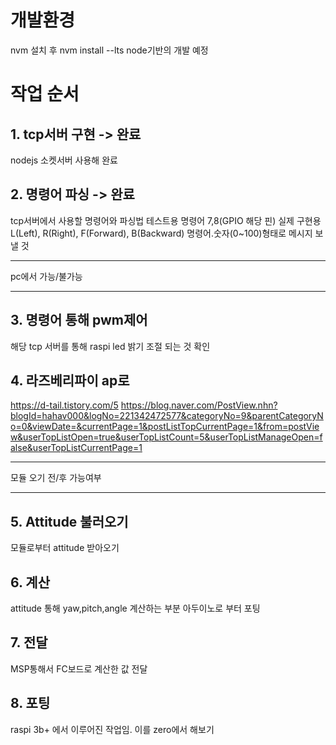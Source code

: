 # 개발환경
nvm 설치 후 nvm install --lts
node기반의 개발 예정

# 작업 순서

## 1. tcp서버 구현 -> 완료
nodejs 소켓서버 사용해 완료
## 2. 명령어 파싱 -> 완료
tcp서버에서 사용할 명령어와 파싱법
테스트용 명령어 7,8(GPIO 해당 핀)
실제 구현용 L(Left), R(Right), F(Forward), B(Backward)
명령어.숫자(0~100)형태로 메시지 보낼 것
***
pc에서 가능/불가능
***
## 3. 명령어 통해 pwm제어
해당 tcp 서버를 통해 raspi led 밝기 조절 되는 것 확인
## 4. 라즈베리파이 ap로
https://d-tail.tistory.com/5
https://blog.naver.com/PostView.nhn?blogId=hahav000&logNo=221342472577&categoryNo=9&parentCategoryNo=0&viewDate=&currentPage=1&postListTopCurrentPage=1&from=postView&userTopListOpen=true&userTopListCount=5&userTopListManageOpen=false&userTopListCurrentPage=1

***
모듈 오기 전/후 가능여부
***
## 5. Attitude 불러오기
모듈로부터 attitude 받아오기
## 6. 계산
attitude 통해 yaw,pitch,angle 계산하는 부분 아두이노로 부터 포팅
## 7. 전달
MSP통해서 FC보드로 계산한 값 전달
## 8. 포팅
raspi 3b+ 에서 이루어진 작업임. 이를 zero에서 해보기

